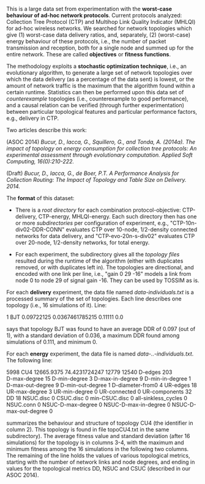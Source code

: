 This is a large data set from experimentation with the __worst-case behaviour
of ad-hoc network protocols__. Current protocols analyzed: Collection Tree
Protocol (CTP) and Multihop Link Quality Indicator (MHLQI) for ad-hoc wireless
networks. We searched for network topologies which give (1) worst-case data
delivery ratios, and, separately, (2) (worst-case) energy behaviour of these
protocols, i.e., the number of packet transmission and reception, both for a
single node and summed up for the entire network. These are called
__objectives__ or __fitness functions__.

The methodology exploits a __stochastic optimization technique__, i.e., an
evolutionary algorithm, to generate a large set of network topologies over
which the data delivery (as a percentage of the data sent) is lowest, or the
amount of network traffic is the maximum that the algorithm found within a
certain runtime. Statistics can then be performed upon this data set of _counterexample_
topologies (i.e., counterexample to good performance), and a causal relation
can be verified (through further experimentation) between particular
topological features and particular performance factors, e.g., delivery in
CTP.

Two articles describe this work:

(ASOC 2014) _Bucur, D., Iacca, G., Squillero, G., and Tonda, A. (2014a). The
impact of topology on energy consumption for collection tree protocols: An
experimental assessment through evolutionary computation. Applied Soft
Computing, 16(0):210-222._

(Draft) _Bucur, D., Iacca, G., de Boer, P.T. A Performance Analysis for
Collection Routing: The Impact of Topology and Table Size on Delivery. 2014._

The __format__ of this dataset:

*  There is a _root directory_ for each combination protocol-objective:
CTP-delivery, CTP-energy, MHLQI-energy. Each such directory then has one or more
_subdirectories_ per configuration of experiment, e.g., "CTP-10n-div02-DDR-CONN" 
evaluates CTP over 10-node, 1/2-density connected networks for data delivery, and
"CTP-evo-20n-s-div02" evaluates CTP over 20-node, 1/2-density networks, for total energy.

*  For each experiment, the subdirectory gives all the _topology files_
resulted during the runtime of the algorithm (either with duplicates removed, 
or with duplicates left in). The topologies are directional,
and encoded with one link per line, i.e., "gain    0   29   -16" models a link
from node 0 to node 29 of signal gain -16. They can be used by TOSSIM as is.

For each __delivery__ experiment, the data file named _data-individuals.txt_ is a 
processed summary of the set of topologies. Each line describes one topology (i.e., 16 simulations of it). Line:

1   BJT   0.09722125    0.0367461785215   0.11111   0.0

says that topology BJT was found to have an average DDR of 0.097 (out of 1), 
with a standard deviation of 0.036, a maximum DDR found among simulations of 0.111, and minimum 0.

For each __energy__ experiment, the data file is named
_data-..-individuals.txt_. The following line:

5998    CU4 12665.9375  74.4231724247   12779   12540   D-edges 203    
D-max-degree 15     D-min-degree 3  D-max-in-degree 9   D-min-in-degree 1  
D-max-out-degree 9  D-min-out-degree 1  D-diameter-from0 4  UR-edges 18    
UR-max-degree 3     UR-min-degree 0     UR-connected 0  UR-components 32    DD
18   NSUC.disc 0    CSUC.disc 0     min-CSUC.disc 0     all-sinkless_cycles 0  
NSUC.conn 0     NSUC-D-max-degree 0 NSUC-D-max-in-degree 0    NSUC-D-max-out-degree 0

summarizes the behaviour and structure of topology CU4 (the identifier in
column 2). This topology is found in file topoCU4.txt in the same
subdirectory). The average fitness value and standard deviation (after 16
simulations) for the topology is in columns 3-4, with the maximum and minimum
fitness among the 16 simulations in the following two columns. The remaining
of the line holds the values of various topological metrics, starting with the
number of network links and node degrees, and ending in values for the
topological metrics DD, NSUC and CSUC (described in our ASOC 2014).
